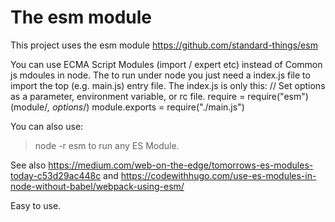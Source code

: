 # The esm module
This project uses the esm module 
https://github.com/standard-things/esm

You can use ECMA Script Modules (import / expert etc) instead of Common js mdoules in node.
The to run under node you just need a index.js file to import the top (e.g. main.js) entry file.
The index.js is only this:
    // Set options as a parameter, environment variable, or rc file.
    require = require("esm")(module/*, options*/)
    module.exports = require("./main.js")



You can also use: 
> node -r esm 
to run any ES Module.

See also https://medium.com/web-on-the-edge/tomorrows-es-modules-today-c53d29ac448c
and https://codewithhugo.com/use-es-modules-in-node-without-babel/webpack-using-esm/

Easy to use.
